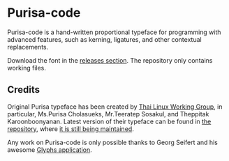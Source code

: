 # Purisa-code

Purisa-code is a hand-written proportional typeface for programming with advanced features, such as kerning, ligatures, and other contextual replacements.

Download the font in the [releases section](https://github.com/denis-sokolov/purisa-code/releases/). The repository only contains working files.

## Credits

Original Purisa typeface has been created by [Thai Linux Working Group](http://linux.thai.net/svn/software/fonts-tlwg/trunk/tlwg/CREDITS),
in particular, Ms.Purisa Cholasueks, Mr.Teeratep Sosakul, and Theppitak Karoonboonyanan.
Latest version of their typeface can be found in [the repository](http://linux.thai.net/svn/software/fonts-tlwg/trunk/tlwg/), where [it is still being maintained](http://linux.thai.net/svn/software/fonts-tlwg/trunk/ChangeLog).

Any work on Purisa-code is only possible thanks to Georg Seifert and his awesome [Glyphs application](https://www.glyphsapp.com/).
